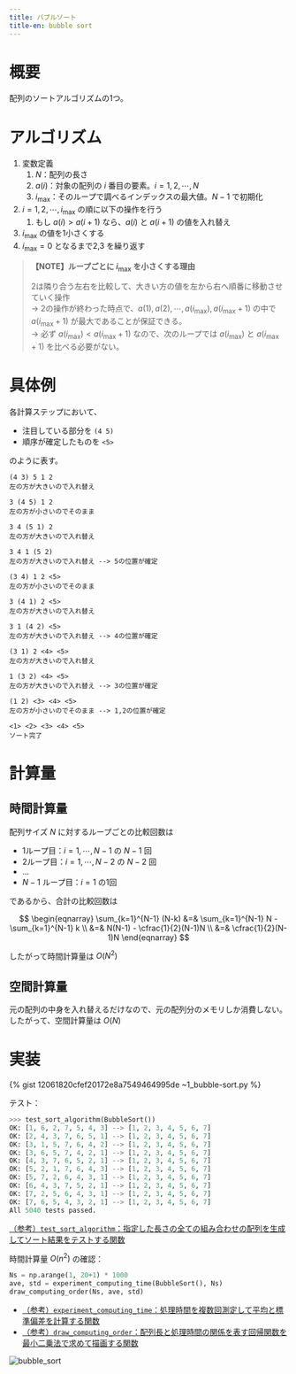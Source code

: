 ```yaml
---
title: バブルソート
title-en: bubble sort
---
```

# 概要

配列のソートアルゴリズムの1つ。

# アルゴリズム

1. 変数定義
    1. $N$：配列の長さ
    2. $a(i)$：対象の配列の $i$ 番目の要素。$i = 1,2,\cdots,N$
    3. $i_\mathrm{max}$：そのループで調べるインデックスの最大値。$N-1$ で初期化
2. $i = 1,2,\cdots,i_\mathrm{max}$ の順に以下の操作を行う
    1. もし $a(i) \gt a(i+1)$ なら、$a(i)$ と $a(i+1)$ の値を入れ替え
3. $i_\mathrm{max}$ の値を1小さくする
4. $i_\mathrm{max} = 0$ となるまで2,3 を繰り返す

> **【NOTE】ループごとに $i_\mathrm{max}$ を小さくする理由**
> 
> 2は隣り合う左右を比較して、大きい方の値を左から右へ順番に移動させていく操作  
> → 2の操作が終わった時点で、$a(1),a(2),\cdots,a(i_\mathrm{max}),a(i_\mathrm{max}+1)$ の中で $a(i_\mathrm{max}+1)$ が最大であることが保証できる。  
> → 必ず $a(i_\mathrm{max}) \lt a(i_\mathrm{max}+1)$ なので、次のループでは $a(i_\mathrm{max})$ と $a(i_\mathrm{max}+1)$ を比べる必要がない。


# 具体例

各計算ステップにおいて、

- 注目している部分を `(4 5)`
- 順序が確定したものを `<5>`

のように表す。

```
(4 3) 5 1 2
左の方が大きいので入れ替え

3 (4 5) 1 2
左の方が小さいのでそのまま

3 4 (5 1) 2
左の方が大きいので入れ替え

3 4 1 (5 2)
左の方が大きいので入れ替え --> 5の位置が確定

(3 4) 1 2 <5>
左の方が小さいのでそのまま

3 (4 1) 2 <5>
左の方が大きいので入れ替え

3 1 (4 2) <5>
左の方が大きいので入れ替え --> 4の位置が確定

(3 1) 2 <4> <5>
左の方が大きいので入れ替え

1 (3 2) <4> <5>
左の方が大きいので入れ替え --> 3の位置が確定

(1 2) <3> <4> <5>
左の方が小さいのでそのまま --> 1,2の位置が確定

<1> <2> <3> <4> <5>
ソート完了
```



# 計算量

## 時間計算量

配列サイズ $N$ に対するループごとの比較回数は
- 1ループ目：$i=1,\cdots,N-1$ の $N-1$ 回
- 2ループ目：$i=1,\cdots,N-2$ の $N-2$ 回
- ...
- $N-1$ ループ目：$i=1$ の1回

であるから、合計の比較回数は

$$
\begin{eqnarray}
    \sum_{k=1}^{N-1} (N-k)
    &=&
    \sum_{k=1}^{N-1} N - \sum_{k=1}^{N-1} k
    \\ &=&
    N(N-1) - \cfrac{1}{2}(N-1)N
    \\ &=&
    \cfrac{1}{2}(N-1)N
\end{eqnarray}
$$

したがって時間計算量は $O(N^2)$

## 空間計算量

元の配列の中身を入れ替えるだけなので、元の配列分のメモリしか消費しない。
したがって、空間計算量は $O(N)$

# 実装

{% gist 12061820cfef20172e8a7549464995de ~1_bubble-sort.py %}

テスト：

```python
>>> test_sort_algorithm(BubbleSort())
OK: [1, 6, 2, 7, 5, 4, 3] --> [1, 2, 3, 4, 5, 6, 7]
OK: [2, 4, 3, 7, 6, 5, 1] --> [1, 2, 3, 4, 5, 6, 7]
OK: [3, 1, 5, 7, 6, 4, 2] --> [1, 2, 3, 4, 5, 6, 7]
OK: [3, 6, 5, 7, 4, 2, 1] --> [1, 2, 3, 4, 5, 6, 7]
OK: [4, 3, 7, 6, 5, 2, 1] --> [1, 2, 3, 4, 5, 6, 7]
OK: [5, 2, 1, 7, 6, 4, 3] --> [1, 2, 3, 4, 5, 6, 7]
OK: [5, 7, 2, 6, 4, 3, 1] --> [1, 2, 3, 4, 5, 6, 7]
OK: [6, 4, 3, 7, 5, 2, 1] --> [1, 2, 3, 4, 5, 6, 7]
OK: [7, 2, 5, 6, 4, 3, 1] --> [1, 2, 3, 4, 5, 6, 7]
OK: [7, 6, 5, 4, 3, 2, 1] --> [1, 2, 3, 4, 5, 6, 7]
All 5040 tests passed.
```

[（参考）`test_sort_algorithm`：指定した長さの全ての組み合わせの配列を生成してソート結果をテストする関数](https://gist.github.com/hkawabata/12061820cfef20172e8a7549464995de#file-test-sort-algorithm-py)

時間計算量 $O(n^2)$ の確認：

```python
Ns = np.arange(1, 20+1) * 1000
ave, std = experiment_computing_time(BubbleSort(), Ns)
draw_computing_order(Ns, ave, std)
```

- [（参考）`experiment_computing_time`：処理時間を複数回測定して平均と標準偏差を計算する関数](https://gist.github.com/hkawabata/12061820cfef20172e8a7549464995de#file-experiment-computing-time-py)
- [（参考）`draw_computing_order`：配列長と処理時間の関係を表す回帰関数を最小二乗法で求めて描画する関数](https://gist.github.com/hkawabata/12061820cfef20172e8a7549464995de#file-draw-computing-order-py)

![bubble_sort](https://gist.github.com/assets/13412823/7f07f2ad-c055-4d4f-af21-6bce4103a656)
